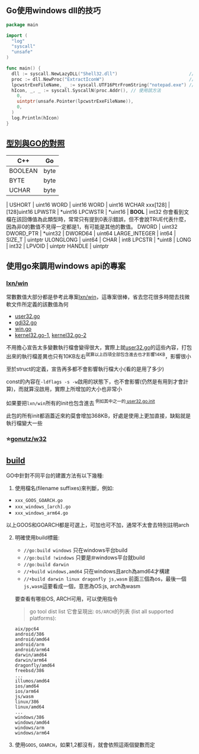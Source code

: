 ## Go使用windows dll的技巧

```go
package main

import (
  "log"
  "syscall"
  "unsafe"
)

func main() {
  dll := syscall.NewLazyDLL("Shell32.dll")                           // 載入dll
  proc := dll.NewProc("ExtractIconW")                                // 抓取dll的方法
  lpcwstrExeFileName, _ := syscall.UTF16PtrFromString("notepad.exe") // 準備該方法中需要的參數
  hIcon, _, _ := syscall.SyscallN(proc.Addr(), // 使用該方法
    0,
    uintptr(unsafe.Pointer(lpcwstrExeFileName)),
    0,
  )
  log.Println(hIcon)
}
```

## [型別與GO的對照](https://learn.microsoft.com/en-us/windows/win32/winprog/windows-data-types)

| C++ | Go  |
|-----|-----|
BOOLEAN | byte
BYTE | byte
UCHAR | byte
 |
USHORT | uint16
WORD | uint16
WORD | uint16
WCHAR  xxx[128] | [128]uint16
LPWSTR | *uint16
LPCWSTR | *uint16
|
**BOOL** | int32 你會看到文檔在該回傳值為此類型時，常常只有提到0表示錯誤，但不會說TRUE代表什麼，因為非0的數值不見得一定都是1，有可能是其他的數值。
DWORD | uint32
DWORD_PTR | *uint32
|
DWORD64 | uint64
LARGE_INTEGER | int64
|
SIZE_T | uintptr
ULONGLONG | uint64
|
CHAR | int8
LPCSTR | *uint8
|
LONG | int32
|
LPVOID | uintptr
HANDLE | uintptr

## 使用go來調用windows api的專案

### [lxn/win]

常數數值大部分都是參考此專案[lxn/win]，這專案很棒，省去您花很多時間去找微軟文件所定義的該數值為何

- [user32.go]
- [gdi32.go]
- [win.go]
- [kernel32.go-1], [kernel32.go-2]

不用擔心宣告太多變數執行檔會變得很大，實際上就[user32.go]的這些內容，打包出來的執行檔差異也只有10KB左右<sup>就算以上四項全部包含進去也才影響14KB</sup>，影響很小

至於struct的定義，宣告再多都不會影響執行檔大小(看的是用了多少)

const的內容在`-ldflags -s -w`啟用的狀態下，也不會影響(仍然是有用到才會計算)，而就算沒啟用，實際上所增加的大小也非常小

如果要把`lxn/win`所有的init也包含進去<sup>
例如其中之一的[ user32.go.init](https://github.com/lxn/win/blob/7a0e89e/user32.go#L1903-L2059)</sup>

此包的所有init都涵蓋近來約莫會增加368KB，好處是使用上更加直接，缺點就是執行檔變大一些

[lxn/win]: https://github.com/lxn/win

[user32.go]: https://github.com/lxn/win/blob/a377121e959e22055dd01ed4bb2383e5bd02c238/user32.go#L18-L1744

[gdi32.go]: https://github.com/lxn/win/blob/a377121e959e22055dd01ed4bb2383e5bd02c238/gdi32.go#L16-L1038

[win.go]: https://github.com/lxn/win/blob/a377121e959e22055dd01ed4bb2383e5bd02c238/win.go#L15-L40

[kernel32.go-1]: https://github.com/lxn/win/blob/a377121e959e22055dd01ed4bb2383e5bd02c238/kernel32.go#L15-L54

[kernel32.go-2]: https://github.com/lxn/win/blob/a377121e959e22055dd01ed4bb2383e5bd02c238/kernel32.go#L92-L140

### ⭐[gonutz/w32](https://github.com/gonutz/w32)

## [build](https://www.digitalocean.com/community/tutorials/building-go-applications-for-different-operating-systems-and-architectures)

GO中針對不同平台的建置方法有以下幾種:

1. 使用檔名(filename suffixes)來判斷，例如:

- `xxx_GOOS_GOARCH.go`
- `xxx_windows_[arch].go`
- `xxx_windows_arm64.go`

以上GOOS和GOARCH都是可選上，可加也可不加，通常不太會去特別註明arch

2. 明確使用build標籤:
   - `//go:build windows` 只在windows平台build
   - `//go:build !windows` 只要是`非`windows平台就build
   - `//go:build darwin`
   - `//+build windows,amd64` 只在windows且arch為amd64才構建
   - `//+build darwin linux dragonfly js,wasm` 前面三個為os，最後一個`js,wasm`這要看成一個，意思為OS:js, arch為wasm

    要查看有哪些OS, ARCH可用，可以使用指令
    > go tool dist list
    > 它會呈現出: `OS/ARCH`的列表 (list all supported platforms):

    ```
    aix/ppc64
    android/386
    android/amd64
    android/arm
    android/arm64
    darwin/amd64
    darwin/arm64
    dragonfly/amd64
    freebsd/386
    ...
    illumos/amd64
    ios/amd64
    ios/arm64
    js/wasm
    linux/386
    linux/amd64
    ...
    windows/386
    windows/amd64
    windows/arm
    windows/arm64
    ```

3. 使用`GOOS`, `GOARCH`，如果1,2都沒有，就會依照這兩個變數而定
